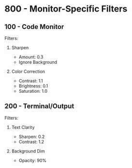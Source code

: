# 800 - Monitor-Specific Filters

## 100 - Code Monitor

Filters:<br />

1. Sharpen
   - Amount: 0.3
   - Ignore Background

2. Color Correction
   - Contrast: 1.1
   - Brightness: 0.1
   - Saturation: 1.0

## 200 - Terminal/Output

Filters:

1. Text Clarity
   - Sharpen: 0.2
   - Contrast: 1.2

2. Background Dim
   - Opacity: 90%
